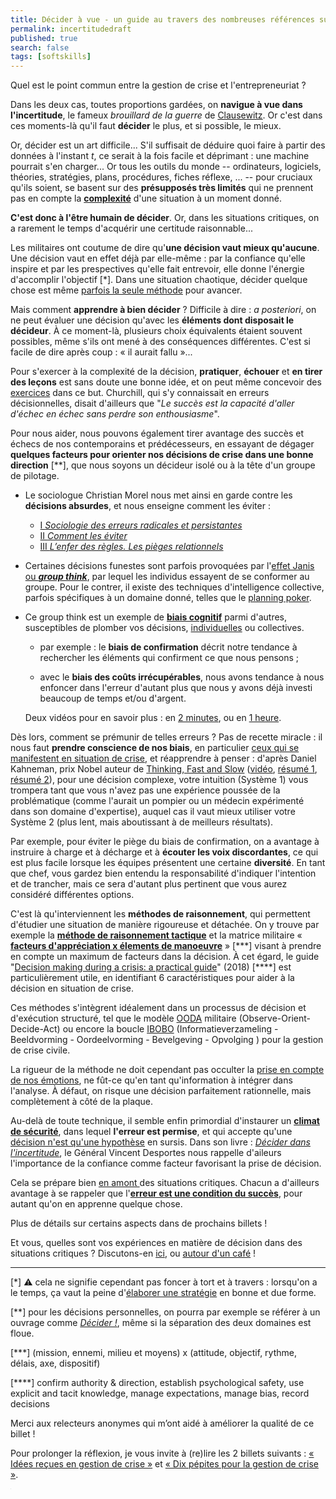 ```yaml
---
title: Décider à vue - un guide au travers des nombreuses références sur le sujet
permalink: incertitudedraft
published: true
search: false
tags: [softskills]
---
```


Quel est le point commun entre la gestion de crise et l'entrepreneuriat ?

Dans les deux cas, toutes proportions gardées, on **navigue à vue dans l'incertitude**, le fameux _brouillard de la guerre_ de [Clausewitz](https://www.librairiedialogues.fr/livre/211147-principes-fondamentaux-de-strategie-militaire-carl-von-clausewitz-mille-et-une-nuits). Or c'est dans ces moments-là qu'il faut **décider** le plus, et si possible, le mieux.

Or, décider est un art difficile... S'il suffisait de déduire quoi faire à partir des données à l'instant _t_, ce serait à la fois facile et déprimant : une machine pourrait s'en charger... Or tous les outils du monde --  ordinateurs, logiciels, théories, stratégies, plans, procédures, fiches réflexe, ... -- pour cruciaux qu'ils soient, se basent sur des **présupposés très limités** qui ne prennent pas en compte la [**complexité**](https://www.youtube.com/watch?v=6UT57Jm371w) d'une situation à un moment donné. 

**C'est donc à l'être humain de décider**. Or, dans les situations critiques, on a rarement le temps d'acquérir une certitude raisonnable... 

Les militaires ont coutume de dire qu'**une décision vaut mieux qu'aucune**. Une décision vaut en effet déjà par elle-même : par la confiance qu'elle inspire et par les prespectives qu'elle fait entrevoir, elle donne l'énergie d'accomplir l'objectif [*]. Dans une situation chaotique, décider quelque chose est même [parfois la seule méthode](https://www.organisationalresilience.gov.au/resources/Documents/decision-making-during-a-crisis-a-practical-guide.pdf) pour avancer.

Mais comment **apprendre à bien décider** ? Difficile à dire : _a posteriori_, on ne peut évaluer une décision qu'avec les **éléments dont disposait le décideur**. À ce moment-là, plusieurs choix équivalents étaient souvent possibles, même s'ils ont mené à des conséquences différentes. C'est si facile de dire après coup : « il aurait fallu »... 

Pour s'exercer à la complexité de la décision, **pratiquer**, **échouer** et **en tirer des leçons** est sans doute une bonne idée, et on peut même concevoir des [exercices](https://www.ncbi.nlm.nih.gov/pmc/articles/PMC5118570/) dans ce but. Churchill, qui s'y connaissait en erreurs décisionnelles, disait d'ailleurs que "_Le succès est la capacité d'aller d'échec en échec sans perdre son enthousiasme_".  

Pour nous aider, nous pouvons également tirer avantage des succès et échecs de nos contemporains et prédécesseurs, en essayant de dégager **quelques facteurs pour orienter nos décisions de crise dans une bonne direction** [**], que nous soyons un décideur isolé ou à la tête d'un groupe de pilotage.

- Le sociologue Christian Morel nous met ainsi en garde contre les **décisions absurdes**, et nous enseigne comment les éviter :
    - [I _Sociologie des erreurs radicales et persistantes_](http://www.gallimard.fr/Catalogue/GALLIMARD/Folio/Folio-essais/Les-decisions-absurdes-I-II)
    - [II _Comment les éviter_](http://www.gallimard.fr/Catalogue/GALLIMARD/Folio/Folio-essais/Les-decisions-absurdes-I-II) 
    - [III _L’enfer des règles. Les pièges relationnels_](https://journals.openedition.org/lectures/25188)

- Certaines décisions funestes sont parfois provoquées par l'[effet Janis ou **_group think_**](https://fr.wikipedia.org/wiki/Pens%C3%A9e_de_groupe), par lequel les individus essayent de se conformer au groupe. Pour le contrer, il existe des techniques d'intelligence collective, parfois spécifiques à un domaine donné, telles que le [planning poker](https://fr.wikipedia.org/wiki/Planning_poker). 

- Ce group think est un exemple de [**biais cognitif**](https://fr.wikipedia.org/wiki/Biais_cognitif) parmi d'autres, susceptibles de plomber vos décisions, [individuelles](https://www.eyrolles.com/Loisirs/Livre/petite-philosophie-de-nos-erreurs-quotidiennes-9782212552416/) ou collectives. 
  
   - par exemple : le **biais de confirmation** décrit notre tendance à rechercher les éléments qui confirment ce que nous pensons ;
       
   - avec le **biais des coûts irrécupérables**, nous avons tendance à nous enfoncer dans l'erreur d'autant plus que nous y avons déjà investi beaucoup de temps et/ou d'argent.

	Deux vidéos pour en savoir plus : en [2 minutes](https://www.youtube.com/watch?v=FxaV_Fi-GkY), ou en [1 heure](https://www.youtube.com/watch?v=Et8W0skDF6E).

Dès lors, comment se prémunir de telles erreurs ? Pas de recette miracle : il nous faut **prendre conscience de nos biais**, en particulier [ceux qui se manifestent en situation de crise](http://www.performance2.net/blog/wp-content/uploads/2013/10/Decision-Making-in-Crisis.pdf), et réapprendre à penser : d'après Daniel Kahneman, prix Nobel auteur de [Thinking,  Fast and Slow](https://en.wikipedia.org/wiki/Thinking,_Fast_and_Slow)  ([vidéo](https://www.youtube.com/watch?v=Et8W0skDF6E), [résumé 1](https://medium.com/leadership-motivation-and-impact/what-i-learned-from-thinking-fast-and-slow-a4a47cf8b5d5), [résumé 2](
https://www.cia.gov/library/center-for-the-study-of-intelligence/csi-publications/csi-studies/studies/vol.-56-no.-2/thinking-fast-and-slow.html)), pour une décision complexe, votre intuition (Système 1) vous trompera tant que vous n'avez pas une expérience poussée de la problématique (comme l'aurait un pompier ou un médecin expérimenté dans son domaine d'expertise), auquel cas il vaut mieux utiliser votre Système 2 (plus lent, mais aboutissant à de meilleurs résultats). 

Par exemple, pour éviter le piège du biais de confirmation, on a avantage à instruire à charge et à décharge et à **écouter les voix discordantes**, ce qui est plus facile lorsque les équipes présentent une certaine **diversité**. En tant que chef, vous gardez bien entendu la responsabilité d'indiquer l'intention et de trancher, mais ce sera d'autant plus pertinent que vous aurez considéré différentes options.

C'est là qu'interviennent les **méthodes de raisonnement**, qui permettent d'étudier une situation de manière rigoureuse et détachée. On y trouve par exemple la [**méthode de raisonnement tactique**](https://www.fun-mooc.fr/c4x/Paris2/09004/asset/Video41.pdf) et la matrice militaire « [**facteurs d'appréciation x élements de manoeuvre**](https://www.penseemiliterre.fr/-france-et-belgique-vers-une-doctrine-commune_775_1013077.html) » [\*\*\*] visant à prendre en compte un maximum de facteurs dans la décision. À cet égard, le guide "[Decision making during a crisis: a practical guide](https://www.organisationalresilience.gov.au/resources/Documents/decision-making-during-a-crisis-a-practical-guide.pdf)" (2018) [\*\*\*\*] est particulièrement utile, en identifiant 6 caractéristiques pour aider à la décision en situation de crise. 

Ces méthodes s'intègrent idéalement dans un processus de décision et d'exécution  structuré, tel que le modèle [OODA](https://en.wikipedia.org/wiki/OODA_loop?oldid=655195138) militaire (Observe-Orient-Decide-Act) ou encore la boucle [IBOBO](https://www.diekeure.be/nl-be/professional/6924/help-een-crisis) (Informatieverzameling - Beeldvorming - Oordeelvorming - Bevelgeving - Opvolging ) pour la gestion de crise civile.


La rigueur de la méthode ne doit cependant pas occulter la [prise en compte de nos émotions](https://en.wikipedia.org/wiki/Emotions_in_decision-making), ne fût-ce qu'en tant qu'information à intégrer dans l'analyse. À défaut, on risque une décision parfaitement rationnelle, mais complètement à côté de la plaque.

Au-delà de toute technique, il semble enfin primordial d'instaurer un [**climat de sécurité**](https://www.organisationalresilience.gov.au/resources/Documents/decision-making-during-a-crisis-a-practical-guide.pdf), dans lequel **l'erreur est permise**, et qui accepte qu'une [décision n'est qu'une hypothèse](https://fr.wikipedia.org/wiki/Boucle_OODA) en sursis. Dans son livre : [_Décider dans l'incertitude_](https://www.agoravox.fr/culture-loisirs/extraits-d-ouvrages/article/decider-dans-l-incertitude-par-37347), le Général Vincent Desportes nous rappelle d'aileurs l'importance de la confiance comme facteur favorisant la prise de décision.

Cela se prépare bien [en amont ](https://www.imd.org/research-knowledge/books/care-to-dare/) des situations critiques. Chacun a d'ailleurs avantage à se rappeler que l'[**erreur est une condition du succès**](https://www.youtube.com/watch?v=4KFpG6coE9o), pour autant qu'on en apprenne quelque chose.

Plus de détails sur certains aspects dans de prochains billets ! 

Et vous, quelles sont vos expériences en matière de décision dans des situations critiques ? Discutons-en [ici](https://hackmd.io/0Sbqc7_WQlWaYE0BG91f5g?edit), ou [autour d'un café](mailto://christophe@my-poppy.eu) !

---------------------------


[*] ⚠️ cela ne signifie cependant pas foncer à tort et à travers : lorsqu'on a le temps, ça vaut la peine d'[élaborer une stratégie](http://goodbadstrategy.com/) en bonne et due forme.

[**] pour les décisions personnelles, on pourra par exemple se référer à un ouvrage comme [_Décider !_](https://www.editionsjesuites.com/fr/livre-decider--622.html), même si la séparation des deux domaines est floue.

[***] (mission, ennemi, milieu et moyens) x (attitude, objectif, rythme, délais, axe, dispositif)

[\****] confirm authority & direction, establish psychological safety, use explicit and tacit knowledge, manage expectations, manage bias, record decisions

Merci aux relecteurs anonymes qui m’ont aidé à améliorer la qualité de ce billet !

Pour prolonger la réflexion, je vous invite à (re)lire les 2 billets suivants : [« Idées reçues en gestion de crise »](https://blog.my-poppy.eu/IMDR/) et [« Dix pépites pour la gestion de crise »](https://blog.my-poppy.eu/dix-pepites/). 


<iframe src="https://www.my-poppy.eu/cnt/cnt.php" width="1" height="1" frameBorder="0">


